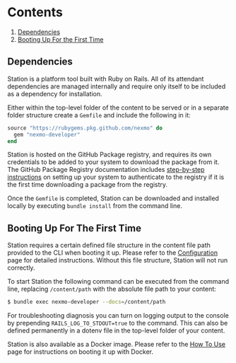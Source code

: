 # Contents

1. [Dependencies](#dependencies)
2. [Booting Up For the First Time](#booting-up-for-the-first-time)

## Dependencies

Station is a platform tool built with Ruby on Rails. All of its attendant dependencies are managed internally and require only itself to be included as a dependency for installation.

Either within the top-level folder of the content to be served or in a separate folder structure create a `Gemfile` and include the following in it:

```ruby
source "https://rubygems.pkg.github.com/nexmo" do
  gem "nexmo-developer"
end
```

Station is hosted on the GitHub Package registry, and requires its own credentials to be added to your system to download the package from it. The GitHub Package Registry documentation includes [step-by-step instructions](https://help.github.com/en/packages/using-github-packages-with-your-projects-ecosystem/configuring-rubygems-for-use-with-github-packages) on setting up your system to authenticate to the registry if it is the first time downloading a package from the registry.

Once the `Gemfile` is completed, Station can be downloaded and installed locally by executing `bundle install` from the command line. 

## Booting Up For The First Time

Station requires a certain defined file structure in the content file path provided to the CLI when booting it up. Please refer to the [Configuration](https://github.com/Nexmo/station/blob/master/docs/Configuration) page for detailed instructions. Without this file structure, Station will not run correctly.

To start Station the following command can be executed from the command line, replacing `/content/path` with the absolute file path to your content:

```bash
$ bundle exec nexmo-developer --docs=/content/path
```

For troubleshooting diagnosis you can turn on logging output to the console by prepending `RAILS_LOG_TO_STDOUT=true` to the command. This can also be defined permanently in a dotenv file in the top-level folder of your content.

Station is also available as a Docker image. Please refer to the [How To Use](https://github.com/Nexmo/station/blob/master/docs/How-To-Use) page for instructions on booting it up with Docker.